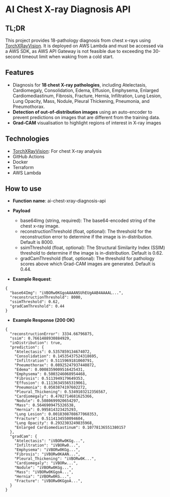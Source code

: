 # AI Chest X-ray Diagnosis API

## TL;DR
This project provides 18-pathology diagnosis from chest x-rays using [TorchXRayVision](https://github.com/mlmed/torchxrayvision). It is deployed on AWS Lambda and must be accessed via a AWS SDK, as AWS API Gateway is not feasible due to exceeding the 30-second timeout limit when waking from a cold start.

## Features
- Diagnosis for **18 chest X-ray pathologies**, including Atelectasis, Cardiomegaly, Consolidation, Edema, Effusion, Emphysema, Enlarged Cardiomediastinum, Fibrosis, Fracture, Hernia, Infiltration, Lung Lesion, Lung Opacity, Mass, Nodule, Pleural Thickening, Pneumonia, and Pneumothorax.
- **Detection of out-of-distribution images** using an auto-encoder to prevent predictions on images that are different from the training data.
- **Grad-CAM** visualisation to highlight regions of interest in X-ray images


## Technologies
- [TorchXRayVision](https://github.com/mlmed/torchxrayvision): For chest X-ray analysis
- GitHub Actions
- Docker
- Terraform
- AWS Lambda

## How to use
- **Function name**: ai-chest-xray-diagnosis-api
- **Payload**
	- base64Img (string, required): The base64-encoded string of the chest x-ray image.
	- reconstructionThreshold (float, optional): The threshold for the reconstruction error to determine if the image is in-distribution. Default is 8000.
	- ssimThreshold (float, optional): The Structural Similarity Index (SSIM) threshold to determine if the image is in-distribution. Default is 0.62.
	- gradCamThreshold (float, optional): The threshold for pathology scores above which Grad-CAM images are generated. Default is 0.44.

- **Example Request**:
```
{
  "base64Img": "iVBORw0KGgoAAAANSUhEUgAAB4AAAAL...",
  "reconstructionThreshold": 8000,
  "ssimThreshold": 0.62,
  "gradCamThreshold": 0.44
}
```

- **Example Response (200 OK)**
```
{
  "reconstructionError": 3334.66796875,
  "ssim": 0.7661488930884929,
  "inDistribution": true,
  "prediction": {
    "Atelectasis": 0.5357859134674072,
    "Consolidation": 0.14535437524318695,
    "Infiltration": 0.5115969181060791,
    "Pneumothorax": 0.08925247937440872,
    "Edema": 0.0008359009516425431,
    "Emphysema": 0.5003246068954468,
    "Fibrosis": 0.5113949179649353,
    "Effusion": 0.11136345565319061,
    "Pneumonia": 0.0503874197602272,
    "Pleural_Thickening": 0.5349103212356567,
    "Cardiomegaly": 0.4702714681625366,
    "Nodule": 0.5080699920654297,
    "Mass": 0.5646909475326538,
    "Hernia": 0.995814323425293,
    "Lung Lesion": 0.0018308708677068353,
    "Fracture": 0.5114134550094604,
    "Lung Opacity": 0.2932303249835968,
    "Enlarged Cardiomediastinum": 0.10778136551380157
  },
  "gradCam": {
    "Atelectasis": "iVBORw0KGg...",
    "Infiltration": "iVBORw0...",
    "Emphysema": "iVBORw0KGg...",
    "Fibrosis": "iVBORw0KAAN...",
    "Pleural_Thickening": "iVBORw0K...",
    "Cardiomegaly": "iVBORw...",
    "Nodule": "iVBORw0KGg...",
    "Mass": "iVBORw0KGgoA...",
    "Hernia": "iVBORw0KG...",
    "Fracture": "iVBORw0KGgoA...",
  }
}
```






